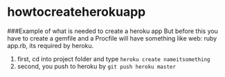 # howtocreateherokuapp

###Example of what is needed to create a heroku app 
But before this you have to create a gemfile and a Procfile will have something like web: ruby app.rb, its required by heroku.

  1. first, cd into project folder and type `heroku create nameitsomething`
  2. second, you push to heroku by `git push heroku master`
